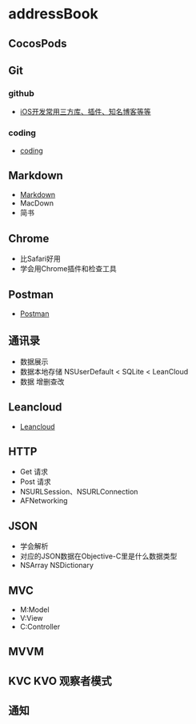 # addressBook


## CocosPods

## Git

### github 
- [iOS开发常用三方库、插件、知名博客等等](https://github.com/Tim9Liu9/TimLiu-iOS)

### coding
- [coding](https://coding.net/)

## Markdown

- [Markdown](http://zh.wikipedia.org/wiki/Markdown)
- MacDown
- 简书


## Chrome

- 比Safari好用
- 学会用Chrome插件和检查工具

## Postman

- [Postman](www.getpostman.com/)

## 通讯录
- 数据展示
- 数据本地存储 NSUserDefault < SQLite < LeanCloud
- 数据 增删查改

## Leancloud
- [Leancloud](https://leancloud.cn/)

## HTTP
- Get 请求
- Post 请求
- NSURLSession、NSURLConnection
- AFNetworking

## JSON
- 学会解析
- 对应的JSON数据在Objective-C里是什么数据类型
- NSArray NSDictionary

## MVC
- M:Model
- V:View
- C:Controller

## MVVM

## KVC KVO 观察者模式

## 通知


